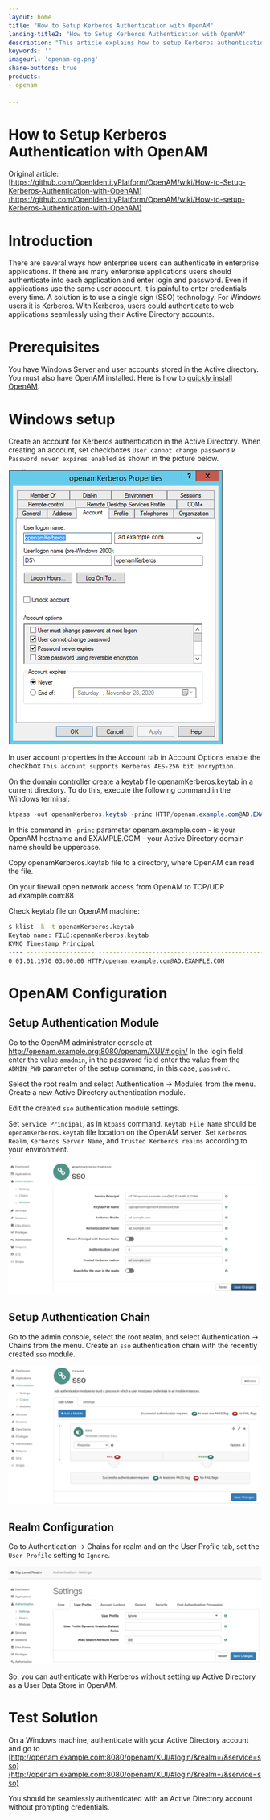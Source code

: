 ```yaml
---
layout: home
title: "How to Setup Kerberos Authentication with OpenAM"
landing-title2: "How to Setup Kerberos Authentication with OpenAM"
description: "This article explains how to setup Kerberos authentication with OpenAM"
keywords: ''
imageurl: 'openam-og.png'
share-buttons: true
products: 
- openam

---
```

<h1>How to Setup Kerberos Authentication with OpenAM</h1>

Original article: [https://github.com/OpenIdentityPlatform/OpenAM/wiki/How-to-Setup-Kerberos-Authentication-with-OpenAM](https://github.com/OpenIdentityPlatform/OpenAM/wiki/How-to-setup-Kerberos-Authentication-with-OpenAM)
# Introduction
There are several ways how enterprise users can authenticate in enterprise applications. If there are many enterprise applications users should authenticate into each application and enter login and password. Even if applications use the same user account, it is painful to enter credentials every time. A solution is to use a single sign (SSO) technology. For Windows users it is Kerberos. With Kerberos, users could authenticate to web applications seamlessly using their Active Directory accounts.

# Prerequisites
You have Windows Server and user accounts stored in the Active directory. You must also have OpenAM installed. Here is how to [quickly install OpenAM](https://github.com/OpenIdentityPlatform/OpenAM/wiki/TIP:-Quick-OpenAM-Docker-Configuration-From-a-Command-Line).

# Windows setup
Create an account for Kerberos authentication in the Active Directory. When creating an account, set checkboxes `User cannot change password` и `Password never expires enabled` as shown in the picture below.

![Kerberos Account Settings](/assets/img/openam-kerberos/kerberos-account.png)

In user account properties in the Account tab in Account Options enable the checkbox `This account supports Kerberos AES-256 bit encryption`.

On the domain controller create a keytab file openamKerberos.keytab in a current directory. To do this, execute the following command in the Windows terminal:

```PowerShell
ktpass -out openamKerberos.keytab -princ HTTP/openam.example.com@AD.EXAMPLE.COM -pass +rndPass -maxPass 256 -mapuser openamKerberos -crypto AES256-SHA1 -ptype KRB5_NT_PRINCIPAL
```

In this command in `-princ` parameter openam.example.com - is your OpenAM hostname and EXAMPLE.COM - your Active Directory domain name should be uppercase.

Copy openamKerberos.keytab file to a directory, where OpenAM can read the file.

On your firewall open network access from OpenAM to TCP/UDP ad.example.com:88

Check keytab file on OpenAM machine:

```bash
$ klist -k -t openamKerberos.keytab
Keytab name: FILE:openamKerberos.keytab
KVNO Timestamp Principal
---- ------------------- ------------------------------------------------------
0 01.01.1970 03:00:00 HTTP/openam.example.com@AD.EXAMPLE.COM
```

# OpenAM Configuration

## Setup Authentication Module
Go to the OpenAM administrator console at 
http://openam.example.org:8080/openam/XUI/#login/
In the login field enter the value `amadmin`, in the password field enter the value from the `ADMIN_PWD` parameter of the setup command, in this case, `passw0rd`.

Select the root realm and select Authentication → Modules from the menu. Create a new Active Directory authentication module.

Edit the created `sso` authentication module settings.

Set `Service Principal`, as in `ktpass` command. `Keytab File Name` should be `openamKerberos.keytab` file location on the OpenAM server. Set `Kerberos Realm`,  `Kerberos Server Name`, and `Trusted Kerberos realms` according to your environment.

![SSO Kerberos New Authentication Module](/assets/img/openam-kerberos/1-kerberos-module.png)

## Setup Authentication Chain
Go to the admin console, select the root realm, and select Authentication → Chains from the menu. Create an `sso` authentication chain with the recently created `sso` module.

![SSO Kerberos Authentication Chain Settings](/assets/img/openam-kerberos/2-kerberos-chain.png)

## Realm Configuration

Go to Authentication → Chains for realm and on the User Profile tab, set the `User Profile` setting to `Ignore`.

![OpenAM Realm User Profile Settings](/assets/img/openam-kerberos/3-openam-realm-auth-settings.png)

So, you can authenticate with Kerberos without setting up Active Directory as a User Data Store in OpenAM.

# Test Solution
On a Windows machine, authenticate with your Active Directory account and go to [http://openam.example.com:8080/openam/XUI/#login/&realm=/&service=sso](http://openam.example.com:8080/openam/XUI/#login/&realm=/&service=sso)

You should be seamlessly authenticated with an Active Directory account without prompting credentials.


